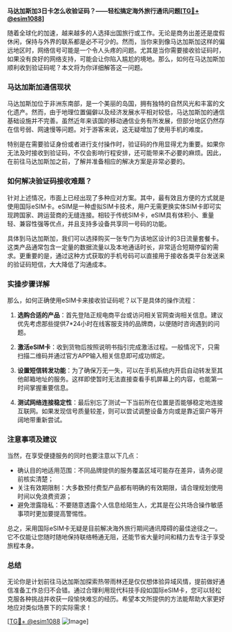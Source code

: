 **马达加斯加3日卡怎么收验证码？——轻松搞定海外旅行通讯问题[[TG💪+ @esim1088](https://t.me/s/esim1088)]**

随着全球化的加速，越来越多的人选择出国旅行或工作。无论是商务出差还是度假休闲，保持与外界的联系都是必不可少的。然而，当你来到像马达加斯加这样的偏远地区时，网络信号可能是一个令人头疼的问题。尤其是当你需要接收验证码时，如果没有良好的网络支持，可能会让你陷入尴尬的境地。那么，如何在马达加斯加顺利收到验证码呢？本文将为你详细解答这一问题。

### 马达加斯加通信现状

马达加斯加位于非洲东南部，是一个美丽的岛国，拥有独特的自然风光和丰富的文化遗产。然而，由于地理位置偏僻以及经济发展水平相对较低，马达加斯加的通信基础设施并不完善。虽然近年来该国的移动通信业务有所发展，但部分地区仍然存在信号弱、网速慢等问题。对于游客来说，这无疑增加了使用手机的难度。

特别是在需要验证身份或者进行支付操作时，验证码的作用显得尤为重要。如果你无法及时接收到验证码，不仅会影响行程安排，还可能带来不必要的麻烦。因此，在前往马达加斯加之前，了解并准备相应的解决方案是非常必要的。

### 如何解决验证码接收难题？

针对上述情况，市面上已经出现了多种应对方案。其中，最有效且方便的方式就是使用国际eSIM卡。eSIM是一种虚拟SIM卡技术，用户无需更换实体SIM卡即可实现跨国家、跨运营商的无缝连接。相较于传统SIM卡，eSIM具有体积小、重量轻、兼容性强等优点，并且支持多设备共享同一号码的功能。

具体到马达加斯加，我们可以选择购买一张专门为该地区设计的3日流量套餐卡。这类产品通常包含一定量的数据流量以及本地通话时长，非常适合短期停留的需求。更重要的是，通过这种方式获取的手机号码可以直接用于接收各类平台发送来的验证码短信，大大降低了沟通成本。

### 实操步骤详解

那么，如何正确使用eSIM卡来接收验证码呢？以下是具体的操作流程：

1. **选购合适的产品**：首先登陆正规电商平台或访问相关官网查询相关信息。建议优先考虑那些提供7*24小时在线客服支持的品牌商，以便随时咨询遇到的问题。
   
2. **激活eSIM卡**：收到货物后按照说明书指引完成激活过程。一般情况下，只需扫描二维码并通过官方APP输入相关信息即可成功绑定。

3. **设置短信转发功能**：为了确保万无一失，可以在手机系统内开启自动转发至其他邮箱地址的服务。这样即使暂时无法直接查看手机屏幕上的内容，也能第一时间掌握重要信息。

4. **测试网络连接稳定性**：最后别忘了测试一下当前所在位置是否能够稳定地连接互联网。如果发现信号质量较差，则可以尝试调整设备方向或是靠近窗户等开阔地带重新尝试。

### 注意事项及建议

当然，在享受便捷服务的同时也要注意以下几点：

- 确认目的地适用范围：不同品牌提供的服务覆盖区域可能存在差异，请务必提前核实清楚；
- 关注有效期限制：大多数预付费型产品都有明确的有效期限，请合理规划使用时间以免浪费资源；
- 避免泄露隐私：不要随意透露个人信息给陌生人，尤其是在公共场合操作敏感事项时更加要提高警惕性。

总之，采用国际eSIM卡无疑是目前解决海外旅行期间通讯障碍的最佳途径之一。它不仅能让您随时随地保持联络畅通无阻，还能节省大量时间和精力去专注于享受旅程本身。

### 总结

无论你是计划前往马达加斯加探索热带雨林还是仅仅想体验异域风情，提前做好通信准备工作总归不会错。通过合理利用现代科技手段如国际eSIM卡，您可以轻松克服各种挑战并收获一段愉快难忘的经历。希望本文所提供的方法能帮助大家更好地应对类似场景下的实际需求！

[[TG💪+ @esim1088](https://t.me/s/esim1088) ![Image](https://i.postimg.cc/4NQfJmqS/Snipaste-2025-05-13-00-14-12.png)]